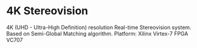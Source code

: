 # 4K Stereovision

4K (UHD - Ultra-High Definition) resolution Real-time Stereovision system. 
Based on Semi-Global Matching algorithm.
Platform: Xilinx Virtex-7 FPGA VC707